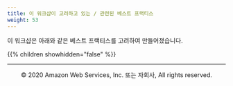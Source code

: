 ```yaml
---
title: 이 워크샵이 고려하고 있는 / 관련된 베스트 프랙티스
weight: 53
---
```


이 워크샵은 아래와 같은 베스트 프랙티스를 고려하여 만들어졌습니다.

{{% children showhidden="false" %}}


---
<p align="center">
© 2020 Amazon Web Services, Inc. 또는 자회사, All rights reserved.
</p>
